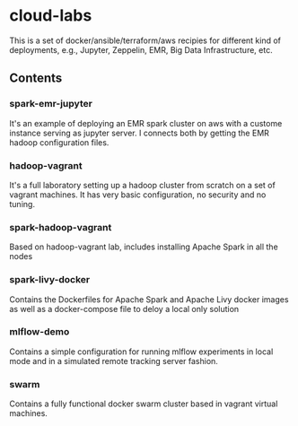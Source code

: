 # cloud-labs
This is a set of docker/ansible/terraform/aws recipies for different kind of deployments, e.g., Jupyter, Zeppelin, EMR, Big Data Infrastructure, etc.

## Contents

### spark-emr-jupyter
It's an example of deploying an EMR spark cluster on aws with a custome instance serving as jupyter server.
I connects both by getting the EMR hadoop configuration files.

### hadoop-vagrant
It's a full laboratory setting up a hadoop cluster from scratch on a set of vagrant machines. It has very basic configuration, no security and no tuning.

### spark-hadoop-vagrant
Based on hadoop-vagrant lab, includes installing Apache Spark in all the nodes

### spark-livy-docker
Contains the Dockerfiles for Apache Spark and Apache Livy docker images as well as a docker-compose file to deloy a local only solution

### mlflow-demo
Contains a simple configuration for running mlflow experiments in local mode and in a simulated remote tracking server fashion.

### swarm
Contains a fully functional docker swarm cluster based in vagrant virtual
machines.